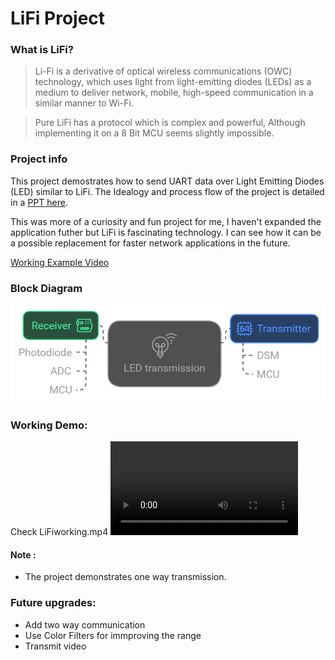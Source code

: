 # LiFi Project

### What is LiFi?
>Li-Fi is a derivative of optical wireless communications (OWC) technology, which uses light from light-emitting diodes (LEDs) as a medium to deliver network, mobile, high-speed communication in a similar manner to Wi-Fi.

>Pure LiFi has a protocol which is complex and powerful, Although implementing it on a 8 Bit MCU seems slightly impossible. 

### Project info

This project demostrates how to send UART data over Light Emitting Diodes (LED) similar to LiFi. The Idealogy and process flow of the project is detailed in a [PPT here](https://github.com/Metabix/LiFi/blob/main/Project%20Presentation.pdf). 

This was more of a curiosity and fun project for me, I haven't expanded the application futher but LiFi is fascinating technology. I can see how it can be a possible replacement for faster network applications in the future. 

[Working Example Video](<LiFiworking.mp4>)

### Block Diagram
![Blockdiagram](blockdiagram.png)


### Working Demo:
Check LiFiworking.mp4
<video controls src="LiFiworking.mp4" title="Title"></video>

#### Note :
- The project demonstrates one way transmission. 

### Future upgrades:
- Add two way communication
- Use Color Filters for immproving the range
- Transmit video

